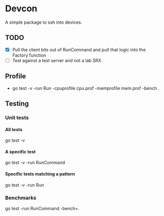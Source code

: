 # Devcon
A simple package to ssh into devices.

## TODO
- [x] Pull the client bits out of RunCommand and pull that logic into the Factory function
- [ ] Test against a test server and not a lab SRX

## Profile
- go test -v -run Run -cpuprofile cpu.prof -memprofile mem.prof -bench .

## Testing
### Unit tests
#### All tests
go test -v
#### A specific test
go test -v -run RunCommand
#### Specific tests matching a pattern
go test -v -run Run
### Benchmarks
go test -run RunCommand -bench=.